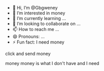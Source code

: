 - 👋 Hi, I’m @Gbgweney
- 👀 I’m interested in money
- 🌱 I’m currently learning ...
- 💞️ I’m looking to collaborate on ...
- 📫 How to reach me ...
- 😄 Pronouns: ...
- ⚡ Fun fact: I need money

<!---
Gbgweney/Gbgweney is a ✨ special ✨ repository because its `README.md` (this file) appears on your GitHub profile.
You can click the Preview link to take a look at your changes.
--->click and send money

money money is what I don't have and I need

